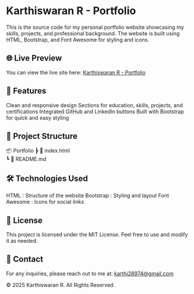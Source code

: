 # Karthiswaran R - Portfolio

This is the source code for my personal portfolio website showcasing my skills, projects, and professional background. The website is built using HTML, Bootstrap, and Font Awesome for styling and icons.

## 🌐 Live Preview
You can view the live site here: [Karthiswaran R - Portfolio](https://vlsidesginhub.netlify.app/linux)

## 🚀 Features
Clean and responsive design
  Sections for education, skills, projects, and certifications
  Integrated GitHub and LinkedIn buttons
  Built with Bootstrap for quick and easy styling

## 📂 Project Structure

📦 Portfolio
 ┣ 📜 index.html  
 ┗ 📜 README.md   


## 🛠️ Technologies Used
  HTML : Structure of the website
  Bootstrap : Styling and layout
  Font Awesome : Icons for social links

## 📄 License
This project is licensed under the MIT License. Feel free to use and modify it as needed.

## 📧 Contact
For any inquiries, please reach out to me at: karthi28974@gmail.com


© 2025 Karthiswaran R. All Rights Reserved.
